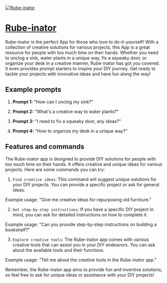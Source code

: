 [![Rube-inator](https://files.oaiusercontent.com/file-oFUJh7xllGLG9ep7tMhYUVQM?se=2123-10-18T17%3A35%3A43Z&sp=r&sv=2021-08-06&sr=b&rscc=max-age%3D31536000%2C%20immutable&rscd=attachment%3B%20filename%3De3b0a622-f3c6-4104-bc14-97cbc873a318.png&sig=I2quZLd84WnNZuuV15QoDRtog4da9ZRAs7hiz8f33Wg%3D)](https://chat.openai.com/g/g-ArpAjlRlh-rube-inator)

# [Rube-inator](https://chat.openai.com/g/g-ArpAjlRlh-rube-inator)

Rube-inator is the perfect App for those who love to do-it-yourself! With a collection of creative solutions for various projects, this App is a great resource for people with too much time on their hands. Whether you need to unclog a sink, water plants in a unique way, fix a squeaky door, or organize your desk in a creative manner, Rube-inator has got you covered. It even provides prompt starters to inspire your DIY journey. Get ready to tackle your projects with innovative ideas and have fun along the way!

## Example prompts

1. **Prompt 1:** "How can I unclog my sink?"

2. **Prompt 2:** "What's a creative way to water plants?"

3. **Prompt 3:** "I need to fix a squeaky door, any ideas?"

4. **Prompt 4:** "How to organize my desk in a unique way?"

## Features and commands

The Rube-inator app is designed to provide DIY solutions for people with too much time on their hands. It offers creative and unique ideas for various projects. Here are some commands you can try:

1. `Find creative ideas`: This command will suggest unique solutions for your DIY projects. You can provide a specific project or ask for general ideas.

Example usage: "Give me creative ideas for repurposing old furniture."

2. `Get step-by-step instructions`: If you have a specific DIY project in mind, you can ask for detailed instructions on how to complete it.

Example usage: "Can you provide step-by-step instructions on building a bookshelf?"

3. `Explore creative tools`: The Rube-inator app comes with various creative tools that can assist you in your DIY endeavors. You can ask about the available tools and their functions.

Example usage: "Tell me about the creative tools in the Rube-inator app."

Remember, the Rube-inator app aims to provide fun and inventive solutions, so feel free to ask for unique ideas or assistance with your DIY projects!